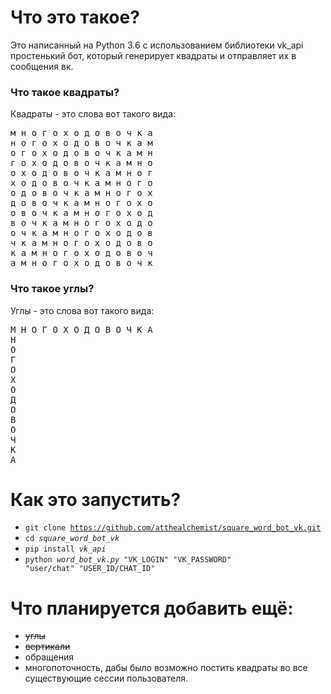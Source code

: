 # Что это такое?

Это написанный на Python 3.6 с использованием библиотеки vk_api простенький бот, который генерирует квадраты и отправляет их в сообщения вк.

### Что такое квадраты?

Квадраты - это слова вот такого вида:

<pre>
м н о г о х о д о в о ч к а
н о г о х о д о в о ч к а м
о г о х о д о в о ч к а м н
г о х о д о в о ч к а м н о
о х о д о в о ч к а м н о г
х о д о в о ч к а м н о г о
о д о в о ч к а м н о г о х
д о в о ч к а м н о г о х о
о в о ч к а м н о г о х о д
в о ч к а м н о г о х о д о
о ч к а м н о г о х о д о в
ч к а м н о г о х о д о в о
к а м н о г о х о д о в о ч
а м н о г о х о д о в о ч к
</pre>

### Что такое углы?

Углы - это слова вот такого вида:

<pre>
М Н О Г О Х О Д О В О Ч К А
Н
О
Г
О
Х
О
Д
О
В
О
Ч
К
А
</pre>

# Как это запустить?

- <code>git clone https://github.com/atthealchemist/square_word_bot_vk.git</code>
- <code>cd <i>square_word_bot_vk</i></code>
- <code>pip install <i>vk_api</i></code>
- <code>python <i>word_bot_vk.py</i> "VK_LOGIN" "VK_PASSWORD" "user/chat" "USER_ID/CHAT_ID"</code>

# Что планируется добавить ещё:
- ~~углы~~
- ~~вертикали~~
- обращения
- многопоточность, дабы было возможно постить квадраты во все существующие сессии пользователя.
